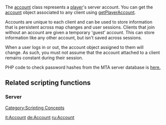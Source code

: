 The [account](/docs/account.md "wikilink") class represents a [player](/docs/player.md "wikilink")'s server account. You can get the [account](/docs/account.md "wikilink") object associated to any client using [getPlayerAccount](/docs/getplayeraccount.md "wikilink").

Accounts are unique to each client and can be used to store information that is persistent across map changes and user sessions. Clients that join without an account are given a temporary 'guest' account. This can store information like any other account, but isn't saved across sessions.

When a user logs in or out, the account object assigned to them will change. As such, you must not assume that the account attached to a client remains constant during their session.

PHP code to check password hashes from the MTA server database is [here.](/docs/account_php.md "wikilink")

Related scripting functions
---------------------------

### Server

[Category:Scripting Concepts](/docs/category:scripting_concepts.md "wikilink")

[it:Account](/docs/it:account.md "wikilink") [de:Account](/docs/de:account.md "wikilink") [ru:Account](/docs/ru:account.md "wikilink")
